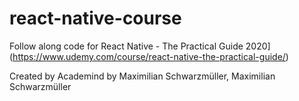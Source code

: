 # react-native-course

Follow along code for React Native - The Practical Guide 2020](https://www.udemy.com/course/react-native-the-practical-guide/)

Created by Academind by Maximilian Schwarzmüller, Maximilian Schwarzmüller
